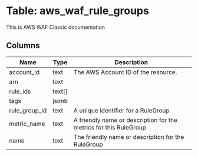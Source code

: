 
# Table: aws_waf_rule_groups
This is AWS WAF Classic documentation
## Columns
| Name        | Type           | Description  |
| ------------- | ------------- | -----  |
|account_id|text|The AWS Account ID of the resource.|
|arn|text||
|rule_ids|text[]||
|tags|jsonb||
|rule_group_id|text|A unique identifier for a RuleGroup|
|metric_name|text|A friendly name or description for the metrics for this RuleGroup|
|name|text|The friendly name or description for the RuleGroup|
